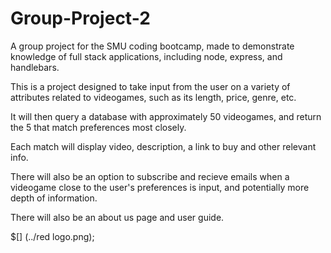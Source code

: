 # Group-Project-2
A group project for the SMU coding bootcamp, made to demonstrate knowledge of full stack applications, including node, express, and handlebars. 


This is a project designed to take input from the user on a variety of attributes related to videogames, such as its length, price, genre, etc.

It will then query a database with approximately 50 videogames, and return the 5 that match preferences most closely.

Each match will display video, description, a link to buy and other relevant info.

There will also be an option to subscribe and recieve emails when a videogame close to the user's preferences is input, and potentially more depth of information.

There will also be an about us page and user guide.

$[] (../red logo.png);
